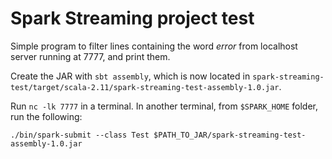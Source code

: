 # Spark Streaming project test

Simple program to filter lines containing the word *error* from localhost server running at 7777, and print them.

Create the JAR with ```sbt assembly```, which is now located in ```spark-streaming-test/target/scala-2.11/spark-streaming-test-assembly-1.0.jar```.

Run ```nc -lk 7777``` in a terminal. In another terminal, from ```$SPARK_HOME``` folder, run the following:

    ./bin/spark-submit --class Test $PATH_TO_JAR/spark-streaming-test-assembly-1.0.jar
